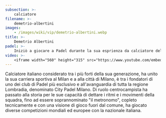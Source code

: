 ```yaml
---
subsection: >-
    calciatore
filename: >-
    demetrio-albertini
images:
    - /images/wiki/vip/demetrio-albertini.webp
title: >-
    Demetrio Albertini
padel: >-
    Iniziò a giocare a Padel durante la sua esprienza da calciatore dell'Atletico di Madrid e poi del Barcellona, per questo si presume che la sua passione per questo sport abbia origine lontane soprattuto legate alle sue epserienze passate in Spagna. in Italia vive e gioca a Milano nel Club City Padel dei quali è tra i fondatori. Lo troviamo spesso in qualità di spettatore a diverse tappe del World Padel Tour, con i giornalisti a bordocampo che puntualmente gli chiedono di lasciargli qualche impressione, rigorosamente in spagnolo.
video: >-
    <iframe width="560" height="315" src="https://www.youtube.com/embed/0PIwkpIGsiM" title="YouTube video player" frameborder="0" allow="accelerometer; autoplay; clipboard-write; encrypted-media; gyroscope; picture-in-picture" allowfullscreen></iframe>
---
```

Calciatore italiano considerato tra i più forti della sua generazione, ha unito la sua carriera sportiva al Milan e a alla città di Milano, è tra i fondatori di uno dei club di Padel più esclusivo e all'avanguardia di tutta la regione Lombradia, denominato City Padel Milano. Di ruolo centrocampista ha passato alla storia per le sue capacità di dettare i ritmi e i movimenti della squadra, fino ad essere soprannominato "il metronomo", copleto tecnicamente e con una visione di gioco fuori dal comune, ha giocato diverse competizioni mondiali ed europee con la nazionale italiana.
